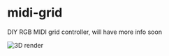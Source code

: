 # midi-grid
DIY RGB MIDI grid controller, will have more info soon

![3D render](https://github.com/zukaitis/midi-grid/blob/master/Images/pcb_3d_render_front.png)
